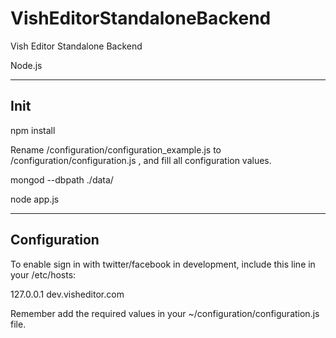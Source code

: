 VishEditorStandaloneBackend
===========================

Vish Editor Standalone Backend

Node.js


-----------------------------------------------------
Init
-----------------------------------------------------

npm install

Rename /configuration/configuration_example.js to /configuration/configuration.js , and fill all configuration values.

mongod --dbpath ./data/

node app.js



-----------------------------------------------------------
Configuration
-----------------------------------------------------------

To enable sign in with twitter/facebook in development, include this line in your /etc/hosts:

127.0.0.1	dev.visheditor.com

Remember add the required values in your ~/configuration/configuration.js file. 

